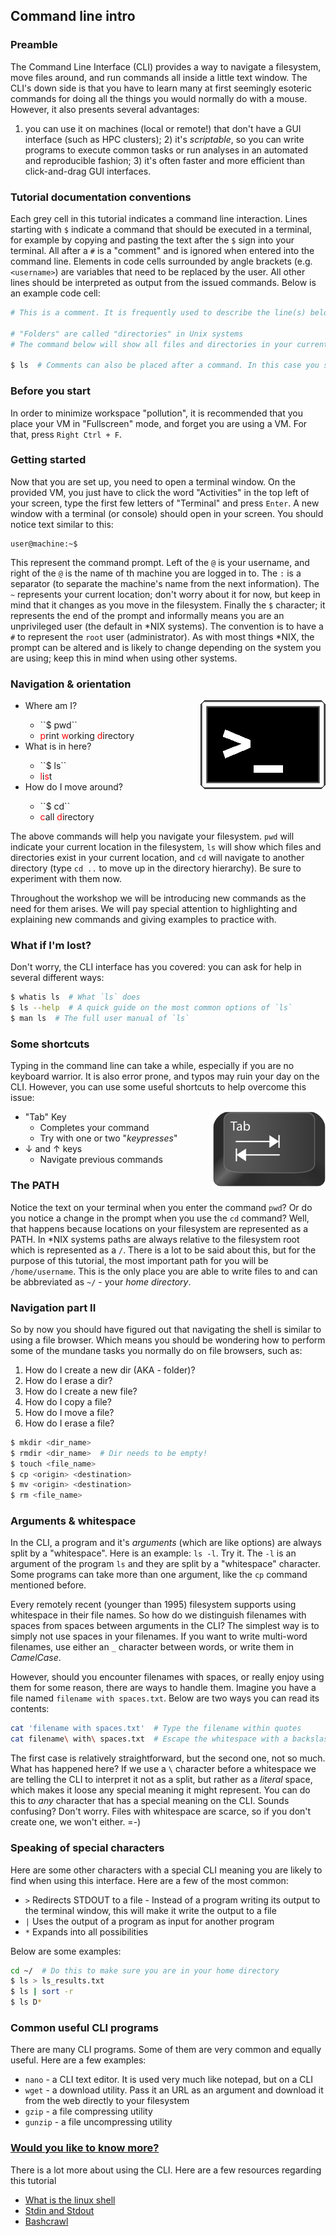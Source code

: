 ## Command line intro

### Preamble

The Command Line Interface (CLI) provides a way to navigate a filesystem, move files around, and run
commands all inside a little text window. The CLI's down side is that you
have to learn many at first seemingly esoteric commands for doing all the
things you would normally do with a mouse. However, it also presents several advantages:
1) you can use it on machines (local or remote!) that don't have a GUI interface (such as
HPC clusters); 2) it's *scriptable*, so you can write programs to execute common
tasks or run analyses in an automated and reproducible fashion; 3)
it's often faster and more efficient than click-and-drag GUI interfaces.


### Tutorial documentation conventions

Each grey cell in this tutorial indicates a command line interaction. Lines starting with `$` indicate a command that should be executed in a terminal, for example by copying and pasting the text after the `$` sign into your terminal. All after a `#` is a "comment" and is ignored when entered into the command line. Elements in code cells surrounded by angle brackets (e.g. `<username>`) are variables that need to be replaced by the user. All other lines should be interpreted as output from the issued commands.
Below is an example code cell:

```bash
# This is a comment. It is frequently used to describe the line(s) below

# "Folders" are called "directories" in Unix systems
# The command below will show all files and directories in your current directory (AKA: dir)

$ ls  # Comments can also be placed after a command. In this case you should type 'ls' in your command line
```


### Before you start

In order to minimize workspace "pollution", it is recommended that you place your VM in "Fullscreen" mode, and forget you are using a VM. For that, press `Right Ctrl + F`.


### Getting started

Now that you are set up, you need to open a terminal window. On the provided VM, you just have to click the word "Activities" in the top left of your screen, type the first few letters of "Terminal" and press `Enter`. A new window with a terminal (or console) should open in your screen. You should notice text similar to this:

```
user@machine:~$
```

This represent the command prompt. Left of the `@` is your username, and right of the `@` is the name of th machine you are logged in to. The `:` is a separator (to separate the machine's name from the next information). The `~` represents your current location; don't worry about it for now, but keep in mind that it changes as you move in the filesystem. Finally the `$` character; it represents the end of the prompt and informally means you are an unprivileged user (the default in \*NIX systems). The convention is to have a `#` to represent the `root` user (administrator). As with most things \*NIX, the prompt can be altered and is likely to change depending on the system you are using; keep this in mind when using other systems.


### Navigation & orientation

<div style="float: right"><img src="02_cli_intro_assets/shell_prompt_small.gif" /></div>

<ul>
<li>Where am I?</li>
  <ul>
  <li>``$ pwd`` </li>
  <li><font color="red">p</font>rint <font color="red">w</font>orking <font color="red">d</font>irectory </li>
  </ul>
<li>What is in here? </li>
  <ul>
  <li>``$ ls`` </li>
  <li><font color="red">l</font>i<font color="red">s</font>t </li>
  </ul>
<li>How do I move around? </li>
  <ul>
  <li>``$ cd`` </li>
  <li><font color="red">c</font>all <font color="red">d</font>irectory </li>
  </ul>
</ul>

The above commands will help you navigate your filesystem. `pwd` will indicate your current location in the filesystem, `ls` will show which files and directories exist in your current location, and `cd` will navigate to another directory (type `cd ..` to move up in the directory hierarchy). Be sure to experiment with them now.

Throughout the workshop we will be introducing new commands as the need for them arises. We will pay special attention to highlighting and explaining new commands and giving examples to practice with.


### What if I'm lost?

Don't worry, the CLI interface has you covered: you can ask for help in several different ways:

```bash
$ whatis ls  # What `ls` does
$ ls --help  # A quick guide on the most common options of `ls`
$ man ls  # The full user manual of `ls`
```


### Some shortcuts

Typing in the command line can take a while, especially if you are no keyboard warrior. It is also error prone, and typos may ruin your day on the CLI. However, you can use some useful shortcuts to help overcome this issue:


<div style="float: right"><img src="02_cli_intro_assets/Tab-Key.png" /></div>

* "Tab" Key
  * Completes your command
  * Try with one or two "*keypresses*"
* ↓ and ↑ keys
  * Navigate previous commands


### The PATH

Notice the text on your terminal when you enter the command `pwd`? Or do you notice a change in the prompt when you use the `cd` command? Well, that happens because locations on your filesystem are represented as a PATH. In \*NIX systems paths are always relative to the filesystem root which is represented as a `/`. There is a lot to be said about this, but for the purpose of this tutorial, the most important path for you will be `/home/username`. This is the only place you are able to write files to and can be abbreviated as `~/` - your *home directory*.


### Navigation part II

So by now you should have figured out that navigating the shell is similar to using a file browser. Which means you should be wondering how to perform some of the mundane tasks you normally do on file browsers, such as:

1. How do I create a new dir (AKA - folder)? 
2. How do I erase a dir? 
3. How do I create a new file? 
4. How do I copy a file? 
5. How do I move a file? 
6. How do I erase a file? 

```bash
$ mkdir <dir_name>
$ rmdir <dir_name>  # Dir needs to be empty!
$ touch <file_name>
$ cp <origin> <destination>
$ mv <origin> <destination>
$ rm <file_name>
```

### Arguments & whitespace

In the CLI, a program and it's *arguments* (which are like options) are always split by a "whitespace". Here is an example: `ls -l`. Try it. The `-l` is an argument of the program `ls` and they are split by a "whitespace" character. Some programs can take more than one argument, like the `cp` command mentioned before.

Every remotely recent (younger than 1995) filesystem supports using whitespace in their file names. So how do we distinguish filenames with spaces from spaces between arguments in the CLI? The simplest way is to simply not use spaces in your filenames. If you want to write multi-word filenames, use either an `_` character between words, or write them in *CamelCase*.

However, should you encounter filenames with spaces, or really enjoy using them for some reason, there are ways to handle them. Imagine you have a file named `filename with spaces.txt`. Below are two ways you can read its contents:

```bash
cat 'filename with spaces.txt'  # Type the filename within quotes
cat filename\ with\ spaces.txt  # Escape the whitespace with a backslash
```

The first case is relatively straightforward, but the second one, not so much. What has happened here? If we use a `\` character before a whitespace we are telling the CLI to interpret it not as a split, but rather as a *literal* space, which makes it loose any special meaning it might represent. You can do this to *any* character that has a special meaning on the CLI.
Sounds confusing? Don't worry. Files with whitespace are scarce, so if you don't create one, we won't either. =-)

### Speaking of special characters

Here are some other characters with a special CLI meaning you are likely to find when using this interface. Here are a few of the most common:

* `>` Redirects STDOUT to a file - Instead of a program writing its output to the terminal window, this will make it write the output to a file
* `|` Uses the output of a program as input for another program
* `*` Expands into all possibilities

Below are some examples:

```bash
cd ~/  # Do this to make sure you are in your home directory
$ ls > ls_results.txt
$ ls | sort -r
$ ls D*
```


### Common useful CLI programs

There are many CLI programs. Some of them are very common and equally useful. Here are a few examples:

* `nano` - a CLI text editor. It is used very much like notepad, but on a CLI
* `wget` - a download utility. Pass it an URL as an argument and download it from the web directly to your filesystem
* `gzip` - a file compressing utility
* `gunzip` - a file uncompressing utility


### [Would you like to know more?](https://www.youtube.com/watch?v=RvPRrIOa8Nw)

There is a lot more about using the CLI. Here are a few resources regarding this tutorial

* [What is the linux shell](https://bash.cyberciti.biz/guide/What_is_Linux_Shell)
* [Stdin and Stdout](http://www.learnlinux.org.za/courses/build/shell-scripting/ch01s04.html)
* [Bashcrawl](https://gitlab.com/slackermedia/bashcrawl)

